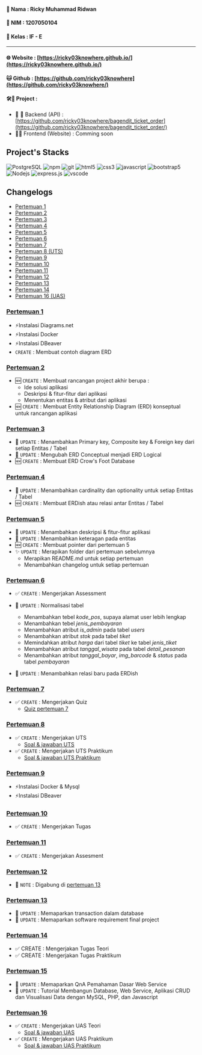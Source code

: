 #### 📌 Nama   : Ricky Muhammad Ridwan
#### 📌 NIM	  : 1207050104
#### 📌 Kelas	: IF - E
-------------------------------------------

#### 🌐 Website : [https://ricky03knowhere.github.io/](https://ricky03knowhere.github.io/)
#### 🐱 Github  : [https://github.com/ricky03knowhere](https://github.com/ricky03knowhere/)
#### 🛠️🚀 Project : 
  - 💾 🔑 Backend (API) : [https://github.com/ricky03knowhere/bagendit_ticket_order](https://github.com/ricky03knowhere/bagendit_ticket_order/)
  - 🌈✨ Frontend (Website) : Comming soon

## Project's Stacks
 <img alt="PostgreSQL" src="https://img.shields.io/badge/-PostgreSQL-4169E1?style=flat-square&logo=postgresql&logoColor=white" /> <img alt="npm" src="https://img.shields.io/badge/-NPM-CB3837?style=flat-square&logo=npm&logoColor=white" />   <img alt="git" src="https://img.shields.io/badge/-Git-F05032?style=flat-square&logo=git&logoColor=white" /> <img alt="html5" src="https://img.shields.io/badge/-HTML5-E34F26?style=flat-square&logo=html5&logoColor=white" /> <img alt="css3" src="https://img.shields.io/badge/-CSS3-1572B6?style=flat-square&logo=css3&logoColor=white" /> <img alt="javascript" src="https://img.shields.io/badge/-JavaScript-yellow?style=flat-square&logo=javascript&logoColor=white" /> <img alt="bootstrap5" src="https://img.shields.io/badge/-Bootstrap5-7952B3?style=flat-square&logo=bootstrap&logoColor=white" /> <img alt="Nodejs" src="https://img.shields.io/badge/-Node.js-43853d?style=flat-square&logo=Node.js&logoColor=white" /> <img alt="express.js" src="https://img.shields.io/badge/-Express.js-F7DF1E?style=flat-square&logo=express&logoColor=black" /> <img alt="vscode" src="https://img.shields.io/badge/-VSCode-007ACC?style=flat-square&logo=visualstudiocode&logoColor=white" />

## Changelogs
- [Pertemuan 1](#pertemuan-1)
- [Pertemuan 2](#pertemuan-2)
- [Pertemuan 3](#pertemuan-3)
- [Pertemuan 4](#pertemuan-4)
- [Pertemuan 5](#pertemuan-5)
- [Pertemuan 6](#pertemuan-6)
- [Pertemuan 7](#pertemuan-7)
- [Pertemuan 8 (UTS)](#pertemuan-8)
- [Pertemuan 9](#pertemuan-9)
- [Pertemuan 10](#pertemuan-10)
- [Pertemuan 11](#pertemuan-11)
- [Pertemuan 12](#pertemuan-12)
- [Pertemuan 13](#pertemuan-13)
- [Pertemuan 14](#pertemuan-14)
- [Pertemuan 16 (UAS)](#pertemuan-16)

### [Pertemuan 1](pertemuan_1)
- ⚡Instalasi Diagrams.net
- ⚡Instalasi Docker
- ⚡Instalasi DBeaver
- `CREATE` : Membuat contoh diagram ERD
### [Pertemuan 2](pertemuan_2)
- 🆕 `CREATE` : Membuat rancangan project akhir berupa : 
  - Ide solusi aplikasi 
  - Deskripsi & fitur-fitur dari aplikasi
  - Menentukan entitas & atribut dari aplikasi
- 🆕 `CREATE` : Membuat Entity Relationship Diagram (ERD) konseptual untuk rancangan aplikasi
### [Pertemuan 3](pertemuan_3)
- 🚀 `UPDATE` : Menambahkan Primary key, Composite key & Foreign key dari setiap Entitas / Tabel
- 🚀 `UPDATE` : Mengubah ERD Conceptual menjadi ERD Logical
- 🆕 `CREATE` : Membuat ERD Crow's Foot Database
### [Pertemuan 4](pertemuan_4)
- 🚀 `UPDATE` : Menambahkan cardinality dan optionality untuk setiap Entitas / Tabel
- 🆕 `CREATE` : Membuat ERDish atau relasi antar Entitas / Tabel
### [Pertemuan 5](pertemuan_5)
- 🚀 `UPDATE` : Menambahkan deskripsi & fitur-fitur aplikasi
- 🚀 `UPDATE` : Menambahkan keteragan pada entitas
- 🆕 `CREATE` : Membuat pointer dari pertemuan 5
- ✨ `UPDATE` : Merapikan folder dari pertemuan  sebelumnya
  - Merapikan README.md untuk setiap pertemuan
  - Menambahkan changelog untuk setiap pertemuan
### [Pertemuan 6](pertemuan_6)
- ✅ `CREATE` : Mengerjakan Assessment
- 🚀 `UPDATE` : Normalisasi tabel
  - Menambahkan tebel *kode_pos*, supaya alamat user lebih lengkap
  - Menambahkan tebel *jenis_pembayaran*
  - Menambahkan atribut *is_admin* pada tabel *users*
  - Menambahkan atribut *stok* pada tabel *tiket*
  - Memindahkan  atribut *harga* dari tabel *tiket* ke tabel *jenis_tiket*
  - Menambahkan atribut *tanggal_wisata* pada tabel *detail_pesanan*
  - Menambahkan atribut *tanggal_bayar*, *img_barcode* & *status*  pada tabel *pembayaran*

- 🚀 `UPDATE` : Menambahkan relasi baru pada ERDish
### [Pertemuan 7](pertemuan_7)
- ✅ `CREATE` : Mengerjakan Quiz
  - [Quiz pertemuan 7](./pertemuan_7/quiz.md)

### [Pertemuan 8](#!)
- ✅ `CREATE` : Mengerjakan UTS
    - [Soal & jawaban UTS](UTS_teori)
- ✅ `CREATE` : Mengerjakan UTS Praktikum
  - [Soal & jawaban UTS Praktikum](UTS_praktikum)

### [Pertemuan 9](pertemuan_9)
- ⚡Instalasi Docker & Mysql
- ⚡Instalasi DBeaver

### [Pertemuan 10](pertemuan_10)
- ✅ `CREATE` : Mengerjakan Tugas

### [Pertemuan 11](pertemuan_11)
- ✅ `CREATE` : Mengerjakan Assesment

### [Pertemuan 12](pertemuan_12)
- 📌 `NOTE` : Digabung di [pertemuan 13](https://github.com/ricky03knowhere/IF214002/tree/main/pertemuan_13)

### [Pertemuan 13](pertemuan_13)
- 🚀 `UPDATE` : Memaparkan transaction dalam database
- 🚀 `UPDATE` : Memaparkan software requirement final project

### [Pertemuan 14](pertemuan_14)
- ✅ CREATE : Mengerjakan Tugas Teori
- ✅ CREATE : Mengerjakan Tugas Praktikum

### [Pertemuan 15](pertemuan_15)
- 🚀 `UPDATE` : Memaparkan QnA Pemahaman Dasar Web Service
- 🚀 `UPDATE` : Tutorial Membangun Database, Web Service, Aplikasi CRUD dan Visualisasi Data dengan MySQL, PHP, dan Javascript

### [Pertemuan 16](#!)
- ✅ `CREATE` : Mengerjakan UAS Teori
    - [Soal & jawaban UAS](UAS_teori)
- ✅ `CREATE` : Mengerjakan UAS Praktikum
  - [Soal & jawaban UAS Praktikum](UAS_praktikum)